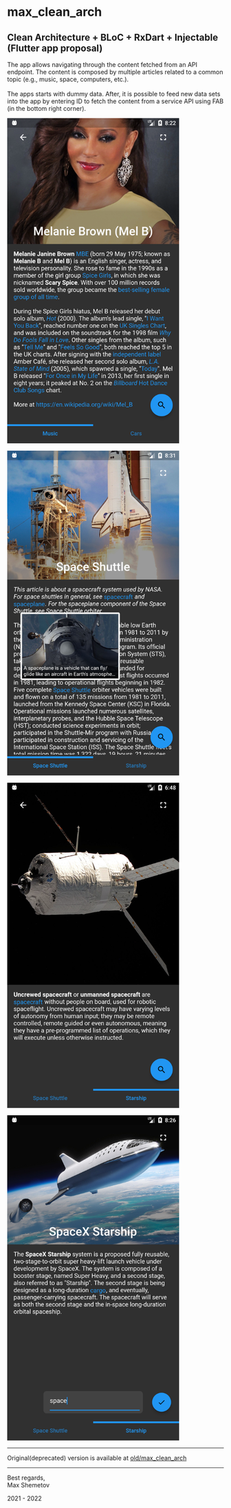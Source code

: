 # max_clean_arch

Clean Architecture + BLoC + RxDart + Injectable (Flutter app proposal)
---

The app allows navigating through the content fetched from an API endpoint.
The content is composed by multiple articles related to a common topic
(e.g., music, space, computers, etc.).<br/><br/>
The apps starts with dummy data. After, it is possible to feed new data sets into the app
by entering ID to fetch the content from a service API using FAB (in the bottom right corner).

<img src="screens/max_clean_arch_1.png" width="400"/>

<img src="screens/max_clean_arch_3.png" width="400"/> <br/>

<img src="screens/max_clean_arch_2.png" width="400"/>

<img src="screens/max_clean_arch_4.png" width="400"/> <br/>

----------------------
Original(deprecated) version is available at [old/max_clean_arch](https://github.com/maxeema/max_clean_arch/tree/master/old/max_clean_arch)

----------------------

Best regards,<br/>
Max Shemetov<br/>

2021 - 2022
